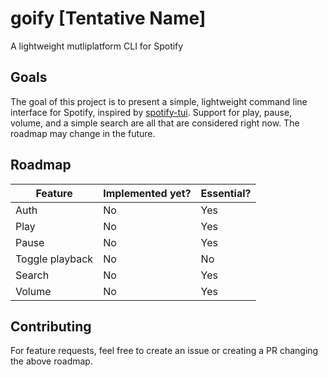 # goify [Tentative Name]
A lightweight mutliplatform CLI for Spotify
## Goals
The goal of this project is to present a simple, lightweight command line interface for Spotify, inspired by [spotify-tui](https://github.com/Rigellute/spotify-tui). Support for play, pause, volume, and a simple search are all that are considered right now. The roadmap may change in the future.
## Roadmap
| Feature | Implemented yet? | Essential? |
|---------|------------------|------------| 
| Auth | No | Yes |
| Play | No | Yes |
| Pause | No | Yes |
| Toggle playback | No | No |
| Search | No | Yes |
| Volume | No | Yes |
## Contributing
For feature requests, feel free to create an issue or creating a PR changing the above roadmap.
